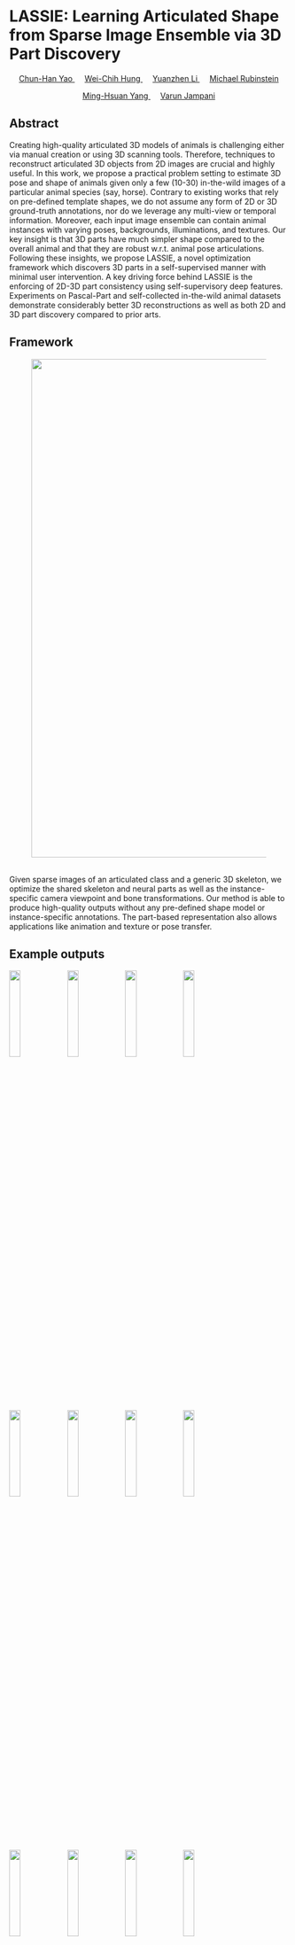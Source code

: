 # LASSIE: Learning Articulated Shape from Sparse Image Ensemble via 3D Part Discovery


<p style="text-align: center;">
<a href="https://www.chhankyao.com/" style="color: ##6495ED"> Chun-Han Yao </a>
	&emsp;
<a href="https://hfslyc.github.io" style="color: ##6495ED"> Wei-Chih Hung </a>
	&emsp;
<a href="http://people.csail.mit.edu/yzli/" style="color: ##6495ED"> Yuanzhen Li </a>
	&emsp;
<a href="http://people.csail.mit.edu/mrub/" style="color: ##6495ED"> Michael Rubinstein </a>
</p>

<p style="text-align: center;">
<a href="http://faculty.ucmerced.edu/mhyang/" style="color: ##6495ED"> Ming-Hsuan Yang </a>
	&emsp;
<a href="http://varunjampani.github.io" style="color: ##6495ED"> Varun Jampani </a>
</p>


## Abstract

Creating high-quality articulated 3D models of animals is challenging either via manual creation or using 3D scanning tools. 
Therefore, techniques to reconstruct articulated 3D objects from 2D images are crucial and highly useful. 
In this work, we propose a practical problem setting to estimate 3D pose and shape of animals given only a few (10-30) in-the-wild images of a particular animal species (say, horse). 
Contrary to existing works that rely on pre-defined template shapes, we do not assume any form of 2D or 3D ground-truth annotations, nor do we leverage any multi-view or temporal information. 
Moreover, each input image ensemble can contain animal instances with varying poses, backgrounds, illuminations, and textures. 
Our key insight is that 3D parts have much simpler shape compared to the overall animal and that they are robust w.r.t. animal pose articulations. 
Following these insights, we propose LASSIE, a novel optimization framework which discovers 3D parts in a self-supervised manner with minimal user intervention. 
A key driving force behind LASSIE is the enforcing of 2D-3D part consistency using self-supervisory deep features. 
Experiments on Pascal-Part and self-collected in-the-wild animal datasets demonstrate considerably better 3D reconstructions as well as both 2D and 3D part discovery compared to prior arts.


## Framework

<center>
<figure>
    <div id="projectid">
    <img src="https://chhankyao.github.io/lassie/figures/cover.png" width="900px" />
    </div>
    <br />
    <figcaption>
    </figcaption>
</figure>
</center>

Given sparse images of an articulated class and a generic 3D skeleton, we optimize the shared skeleton and neural parts as well as the instance-specific camera viewpoint and bone transformations. Our method is able to produce high-quality outputs without any pre-defined shape model or instance-specific annotations. The part-based representation also allows applications like animation and texture or pose transfer.


## Example outputs

<p float="center">
    <img src="https://chhankyao.github.io/lassie/figures/proc_5.png" width="20%" />
    <img src="https://chhankyao.github.io/lassie/figures/part_5.gif" width="20%" /> 
    <img src="https://chhankyao.github.io/lassie/figures/text_5.gif" width="20%" />
    <img src="https://chhankyao.github.io/lassie/figures/animate_5.gif" width="20%" />
</p>
<p float="center">
    <img src="https://chhankyao.github.io/lassie/figures/proc_22.png" width="20%" />
    <img src="https://chhankyao.github.io/lassie/figures/giraffe_part_22.gif" width="20%" /> 
    <img src="https://chhankyao.github.io/lassie/figures/giraffe_text_22.gif" width="20%" />
    <img src="https://chhankyao.github.io/lassie/figures/giraffe_animate_22.gif" width="20%" />
</p>
<p float="center">
    <img src="https://chhankyao.github.io/lassie/figures/proc_21.png" width="20%" />
    <img src="https://chhankyao.github.io/lassie/figures/part_21.gif" width="20%" /> 
    <img src="https://chhankyao.github.io/lassie/figures/text_21.gif" width="20%" />
    <img src="https://chhankyao.github.io/lassie/figures/animate_21.gif" width="20%" />
</p>

(Left to right: input images, part outputs, textured outputs, animations)



## Paper

- Paper: [PDF](https://arxiv.org/pdf/2207.03434.pdf)

- Supplementary: [PDF]


## Video

<center>
<iframe width="800" height="500" src="https://www.youtube.com/embed/MhQaHzC4Sn0" frameborder="0" allow="autoplay; encrypted-media" allowfullscreen></iframe>
</center>


## Bibtex
